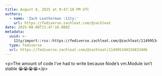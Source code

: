 ```yaml
---
title: August 8, 2025 at 9:47:18 PM UTC
authors:
  - name: 'Zach Leatherman :11ty:'
    url: https://fediverse.zachleat.com/@zachleat
date: 2025-08-08T21:47:18.000Z
metadata:
  uuid: >-
    11ty/import::rss::https://fediverse.zachleat.com/@zachleat/114995340156833406
  type: fediverse
  url: https://fediverse.zachleat.com/@zachleat/114995340156833406
---
```

\<p>The amount of code I’ve had to write because Node’s vm.Module isn’t stable 😭😭😭😭\</p>